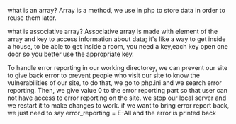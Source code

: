 what is an array?
Array is a method, we use in php to store data in order to reuse them later.

what is associative array?
Associative array is made with element of the array and key to access information about data;
it's like a way to get inside a house, to be able to get inside a room, you need a key,each key open one door so you better use the appropriate key.

To handle error reporting in our working directorey, we can prevent our site to give back error to prevent people who visit our site to know the vulnerabilities of our site, to do that, we go to php.ini and we search error reporting. Then, we give value 0 to the error reporting part so that user can not have access to error reporting on the site. we stop our local server and we restart it to make changes to work.
if we want to bring error report back, we just need to say error_reporting = E-All and the error is printed back
